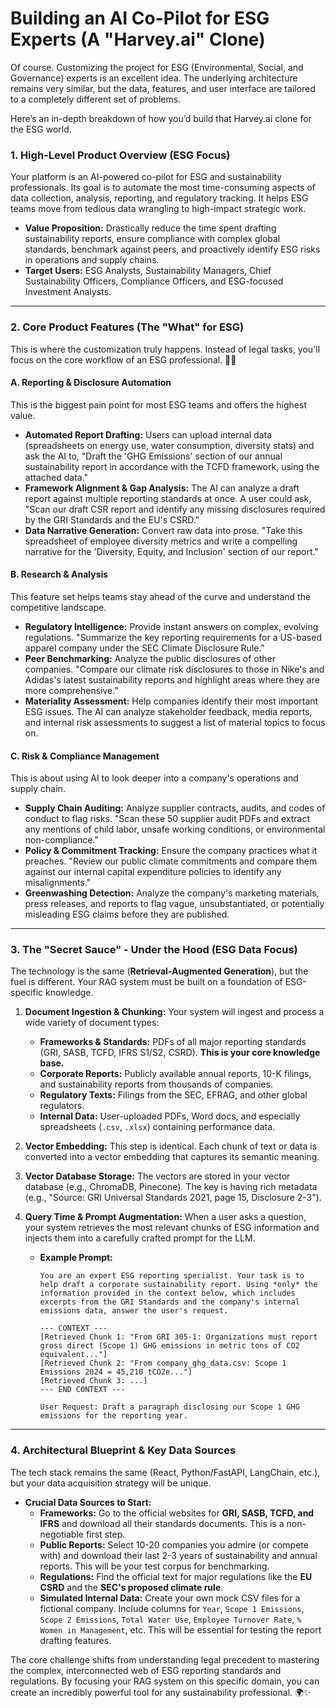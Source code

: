 # Building an AI Co-Pilot for ESG Experts (A "Harvey.ai" Clone)

Of course. Customizing the project for ESG (Environmental, Social, and Governance) experts is an excellent idea. The underlying architecture remains very similar, but the data, features, and user interface are tailored to a completely different set of problems.

Here’s an in-depth breakdown of how you’d build that Harvey.ai clone for the ESG world.

### 1. High-Level Product Overview (ESG Focus)

Your platform is an AI-powered co-pilot for ESG and sustainability professionals. Its goal is to automate the most time-consuming aspects of data collection, analysis, reporting, and regulatory tracking. It helps ESG teams move from tedious data wrangling to high-impact strategic work.

* **Value Proposition:** Drastically reduce the time spent drafting sustainability reports, ensure compliance with complex global standards, benchmark against peers, and proactively identify ESG risks in operations and supply chains.
* **Target Users:** ESG Analysts, Sustainability Managers, Chief Sustainability Officers, Compliance Officers, and ESG-focused Investment Analysts.

---

### 2. Core Product Features (The "What" for ESG)

This is where the customization truly happens. Instead of legal tasks, you'll focus on the core workflow of an ESG professional. 🧑‍💻

#### A. Reporting & Disclosure Automation

This is the biggest pain point for most ESG teams and offers the highest value.

* **Automated Report Drafting:** Users can upload internal data (spreadsheets on energy use, water consumption, diversity stats) and ask the AI to, "Draft the 'GHG Emissions' section of our annual sustainability report in accordance with the TCFD framework, using the attached data."
* **Framework Alignment & Gap Analysis:** The AI can analyze a draft report against multiple reporting standards at once. A user could ask, "Scan our draft CSR report and identify any missing disclosures required by the GRI Standards and the EU's CSRD."
* **Data Narrative Generation:** Convert raw data into prose. "Take this spreadsheet of employee diversity metrics and write a compelling narrative for the 'Diversity, Equity, and Inclusion' section of our report."

#### B. Research & Analysis

This feature set helps teams stay ahead of the curve and understand the competitive landscape.

* **Regulatory Intelligence:** Provide instant answers on complex, evolving regulations. "Summarize the key reporting requirements for a US-based apparel company under the SEC Climate Disclosure Rule."
* **Peer Benchmarking:** Analyze the public disclosures of other companies. "Compare our climate risk disclosures to those in Nike's and Adidas's latest sustainability reports and highlight areas where they are more comprehensive."
* **Materiality Assessment:** Help companies identify their most important ESG issues. The AI can analyze stakeholder feedback, media reports, and internal risk assessments to suggest a list of material topics to focus on.

#### C. Risk & Compliance Management

This is about using AI to look deeper into a company's operations and supply chain.

* **Supply Chain Auditing:** Analyze supplier contracts, audits, and codes of conduct to flag risks. "Scan these 50 supplier audit PDFs and extract any mentions of child labor, unsafe working conditions, or environmental non-compliance."
* **Policy & Commitment Tracking:** Ensure the company practices what it preaches. "Review our public climate commitments and compare them against our internal capital expenditure policies to identify any misalignments."
* **Greenwashing Detection:** Analyze the company's marketing materials, press releases, and reports to flag vague, unsubstantiated, or potentially misleading ESG claims before they are published.

---

### 3. The "Secret Sauce" - Under the Hood (ESG Data Focus)

The technology is the same (**Retrieval-Augmented Generation**), but the fuel is different. Your RAG system must be built on a foundation of ESG-specific knowledge.

1.  **Document Ingestion & Chunking:** Your system will ingest and process a wide variety of document types:
    * **Frameworks & Standards:** PDFs of all major reporting standards (GRI, SASB, TCFD, IFRS S1/S2, CSRD). **This is your core knowledge base.**
    * **Corporate Reports:** Publicly available annual reports, 10-K filings, and sustainability reports from thousands of companies.
    * **Regulatory Texts:** Filings from the SEC, EFRAG, and other global regulators.
    * **Internal Data:** User-uploaded PDFs, Word docs, and especially spreadsheets (`.csv`, `.xlsx`) containing performance data.

2.  **Vector Embedding:** This step is identical. Each chunk of text or data is converted into a vector embedding that captures its semantic meaning.

3.  **Vector Database Storage:** The vectors are stored in your vector database (e.g., ChromaDB, Pinecone). The key is having rich metadata (e.g., "Source: GRI Universal Standards 2021, page 15, Disclosure 2-3").

4.  **Query Time & Prompt Augmentation:** When a user asks a question, your system retrieves the most relevant chunks of ESG information and injects them into a carefully crafted prompt for the LLM.

    * **Example Prompt:**
        ```
        You are an expert ESG reporting specialist. Your task is to help draft a corporate sustainability report. Using *only* the information provided in the context below, which includes excerpts from the GRI Standards and the company's internal emissions data, answer the user's request.

        --- CONTEXT ---
        [Retrieved Chunk 1: "From GRI 305-1: Organizations must report gross direct (Scope 1) GHG emissions in metric tons of CO2 equivalent..."]
        [Retrieved Chunk 2: "From company_ghg_data.csv: Scope 1 Emissions 2024 = 45,210 tCO2e..."]
        [Retrieved Chunk 3: ...]
        --- END CONTEXT ---

        User Request: Draft a paragraph disclosing our Scope 1 GHG emissions for the reporting year.
        ```

---

### 4. Architectural Blueprint & Key Data Sources

The tech stack remains the same (React, Python/FastAPI, LangChain, etc.), but your data acquisition strategy will be unique.

* **Crucial Data Sources to Start:**
    * **Frameworks:** Go to the official websites for **GRI, SASB, TCFD, and IFRS** and download all their standards documents. This is a non-negotiable first step.
    * **Public Reports:** Select 10-20 companies you admire (or compete with) and download their last 2-3 years of sustainability and annual reports. This will be your test corpus for benchmarking.
    * **Regulations:** Find the official text for major regulations like the **EU CSRD** and the **SEC's proposed climate rule**.
    * **Simulated Internal Data:** Create your own mock CSV files for a fictional company. Include columns for `Year`, `Scope 1 Emissions`, `Scope 2 Emissions`, `Total Water Use`, `Employee Turnover Rate`, `% Women in Management`, etc. This will be essential for testing the report drafting features.

The core challenge shifts from understanding legal precedent to mastering the complex, interconnected web of ESG reporting standards and regulations. By focusing your RAG system on this specific domain, you can create an incredibly powerful tool for any sustainability professional. 🌍✨